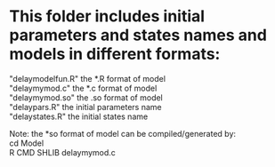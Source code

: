 # This folder includes initial parameters and states names and models in different formats:

"delaymodelfun.R"    the *.R   format of model  
"delaymymod.c"       the *.c   format of model  
"delaymymod.so"      the .so format of model  
"delaypars.R"        the initial parameters name  
"delaystates.R"      the initial states name  

Note: the *so format of model can be compiled/generated by:   
cd Model  
R CMD SHLIB delaymymod.c  
